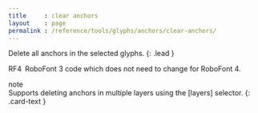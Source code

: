 ```yaml
---
title     : clear anchors
layout    : page
permalink : /reference/tools/glyphs/anchors/clear-anchors/
---
```


Delete all anchors in the selected glyphs.
{: .lead }

<span class="badge text-bg-primary rounded-0">RF4</span> RoboFont 3 code which does not need to change for RoboFont 4.  


<div class="card bg-light my-3 rounded-0">
<div class="card-header">note</div>
<div class="card-body" markdown='1'>
Supports deleting anchors in multiple layers using the [layers] selector.
{: .card-text }
</div>
</div>

[layers]: ../modifiers/layers/
